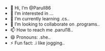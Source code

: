 - 👋 Hi, I’m @Parull86
- 👀 I’m interested in ...
- 🌱 I’m currently learning .cs..
- 💞️ I’m looking to collaborate on .programs..
- 📫 How to reach me .parul18..
- 😄 Pronouns: .she..
- ⚡ Fun fact: .i like jogging..

<!---
Parull86/Parull86 is a ✨ special ✨ repository because its `README.md` (this file) appears on your GitHub profile.
You can click the Preview link to take a look at your changes.
--->

